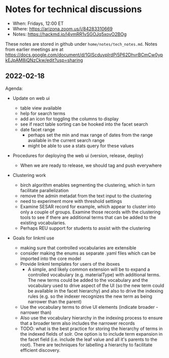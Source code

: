 # Notes for technical discussions

- When: Fridays, 12:00 ET
- Where: https://arizona.zoom.us/j/84283310669
- Notes: https://hackmd.io/l4vmRR1vSGOJq5xovO2BOg

These notes are stored in github under `home/notes/tech_notes.md`. 
Notes from earlier meetings are at https://docs.google.com/document/d/1GIScduypIrdPi5P62DhvrBCmCw0ypkEJpAM8iQNzCkw/edit?usp=sharing

## 2022-02-18

Agenda:

- Update on web ui
    - table view available
    - help for search terms
    - add an icon for toggling the columns to display
    - see if react table sorting can be hooked into the facet search
    - date facet range
        - perhaps set the min and max range of dates from the range available in the current search range
        - might be able to use a stats query for these values
    
- Procedures for deploying the web ui (version, release, deploy)
    - When we are ready to release, we should tag and push everywhere

- Clustering work
    - birch algorithm enables segmenting the clustering, which in turn facilitate parallelization
    - remove the admin metadat from the text input to the clustering
    - need to experiment more with threshold settings
    - Examine SESAR record for example, which appear to cluster into only a couple of groups. Examine those records with the clustering tools to see if there are additional terms that can be added to the existing vocabularies.
    - Perhaps REU support for students to assist with the clustering

- Goals for linkml use
    - making sure that controlled vocabularies are extensible
    - consider making the enums as separate .yaml files which can be imported into the core model
    - Provide linkml templates for users of the iboxes 
        - A simple, and likely common extension will be to expand a controlled vocabulary (e.g. materialType) with additional terms. The new terms could be added to the vocabulary and the vocabulary used to drive aspect of the UI (so the new term could be available in the facet hierarchy) and also to drive the indexing rules (e.g. so the indexer recognizes the new term as being narrower than the parent)
    - Use the vocabulary terms to drive UI elements (indicate broader - narrower than)
    - Also use the vocabulary hierarchy in the indexing process to ensure that a broader term also includes the narrower records
    - TODO: what is the best practice for storing the hierarchy of terms in the indexed fields of solr. One option is to include term expansion in the facet field (i.e. include the leaf value and all it's parents to the root). There are techniques for labelling a hierarchy to facilitate efficient discovery. 
